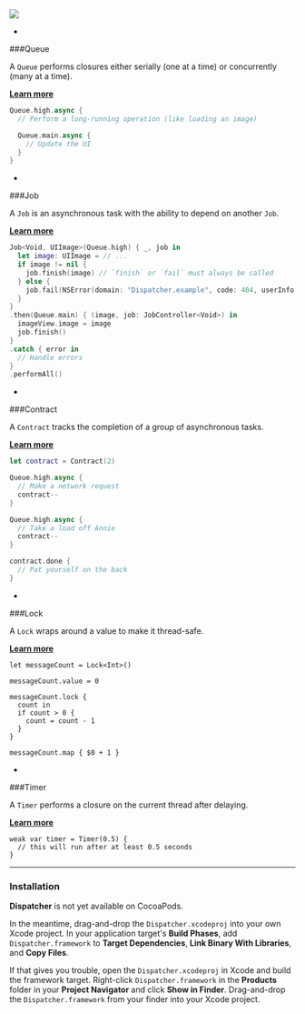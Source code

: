 <img src="http://i.imgur.com/sEM1zbl.jpg"/>

-

###Queue

A `Queue` performs closures either serially (one at a time) or concurrently (many at a time).

[**Learn more**]()

```Swift
Queue.high.async {
  // Perform a long-running operation (like loading an image)

  Queue.main.async {
    // Update the UI
  }
}
```

-

###Job

A `Job` is an asynchronous task with the ability to depend on another `Job`. 

[**Learn more**]()

```Swift
Job<Void, UIImage>(Queue.high) { _, job in
  let image: UIImage = // ...
  if image != nil {
    job.finish(image) // `finish` or `fail` must always be called
  } else {
    job.fail(NSError(domain: "Dispatcher.example", code: 404, userInfo: nil))
  }
}
.then(Queue.main) { (image, job: JobController<Void>) in
  imageView.image = image
  job.finish()
}
.catch { error in
  // Handle errors
}
.performAll()
```

-

###Contract

A `Contract` tracks the completion of a group of asynchronous tasks. 

[**Learn more**]()

```Swift
let contract = Contract(2)

Queue.high.async {
  // Make a network request
  contract--
}

Queue.high.async {
  // Take a load off Annie
  contract--
}

contract.done {
  // Pat yourself on the back
}
```

-

###Lock

A `Lock` wraps around a value to make it thread-safe. 

[**Learn more**]()

```
let messageCount = Lock<Int>()

messageCount.value = 0

messageCount.lock { 
  count in
  if count > 0 {
    count = count - 1
  }
}

messageCount.map { $0 + 1 }
```

-

###Timer

A `Timer` performs a closure on the current thread after delaying. 

[**Learn more**]()

```
weak var timer = Timer(0.5) {
  // this will run after at least 0.5 seconds
}
```

---

### Installation

**Dispatcher** is not yet available on CocoaPods.

In the meantime, drag-and-drop the `Dispatcher.xcodeproj` into your own Xcode project. In your application target's **Build Phases**, add `Dispatcher.framework` to **Target Dependencies**, **Link Binary With Libraries**, and **Copy Files**.

If that gives you trouble, open the `Dispatcher.xcodeproj` in Xcode and build the framework target. Right-click `Dispatcher.framework` in the **Products** folder in your **Project Navigator** and click **Show in Finder**. Drag-and-drop the `Dispatcher.framework` from your finder into your Xcode project.
